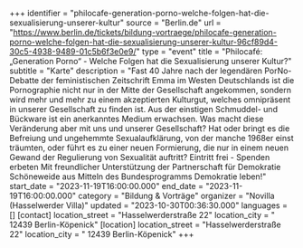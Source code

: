+++
identifier = "philocafe-generation-porno-welche-folgen-hat-die-sexualisierung-unserer-kultur"
source = "Berlin.de"
url = "https://www.berlin.de/tickets/bildung-vortraege/philocafe-generation-porno-welche-folgen-hat-die-sexualisierung-unserer-kultur-96cf89d4-30c5-4938-9489-01c5b6f3e0e9/"
type = "event"
title = "Philocafé: „Generation Porno“ - Welche Folgen hat die Sexualisierung unserer Kultur?"
subtitle = "Karte"
description = "Fast   40 Jahre nach der legendären PorNo-Debatte der feministischen Zeitschrift   Emma im Westen Deutschlands ist die Pornographie nicht nur in der Mitte der   Gesellschaft angekommen, sondern wird mehr und mehr zu einem akzeptierten   Kulturgut, welches omnipräsent in unserer Gesellschaft zu finden ist. Aus der   einstigen Schmuddel- und Bückware ist ein anerkanntes Medium erwachsen. Was   macht diese Veränderung aber mit uns und unserer Gesellschaft? Hat oder   bringt es die Befreiung und ungehemmte Sexualaufklärung, von der manche   1968er einst träumten, oder führt es zu einer neuen Formierung, die nur in   einem neuen Gewand der Regulierung von Sexualität auftritt?
Eintritt frei - Spenden erbeten
Mit freundlicher Unterstützung der Partnerschaft für Demokratie Schöneweide   aus Mitteln des Bundesprogramms Demokratie leben!"
start_date = "2023-11-19T16:00:00.000"
end_date = "2023-11-19T16:00:00.000"
category = "Bildung & Vorträge"
organizer = "Novilla (Hasselwerder Villa)"
updated = "2023-10-30T00:36:30.000"
languages = []
[contact]
location_street = "Hasselwerderstraße 22"
location_city = " 12439 Berlin-Köpenick"
[location]
location_street = "Hasselwerderstraße 22"
location_city = " 12439 Berlin-Köpenick"
+++